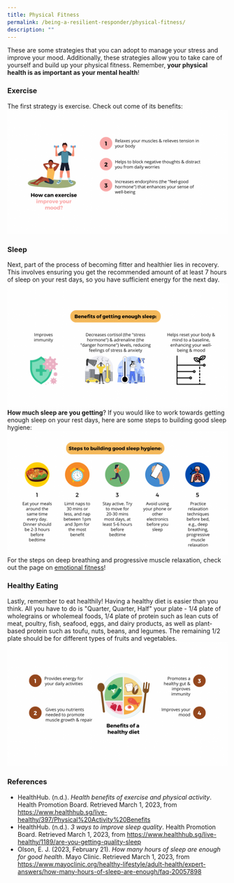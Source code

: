 ```yaml
---
title: Physical Fitness
permalink: /being-a-resilient-responder/physical-fitness/
description: ""
---
```

These are some strategies that you can adopt to manage your stress and improve your mood. Additionally, these strategies allow you to take care of yourself and build up your physical fitness. Remember, **your physical health is as important as your mental health**!

### Exercise
The first strategy is exercise. Check out come of its benefits:
![](/images/physical%20fitness%203.png)

### Sleep
Next, part of the process of becoming fitter and healthier lies in recovery. This involves ensuring you get the recommended amount of at least 7 hours of sleep on your rest days, so you have sufficient energy for the next day.
![](/images/sleep%201.png)
**How much sleep are you getting**? If you would like to work towards getting enough sleep on your rest days, here are some steps to building good sleep hygiene:
![](/images/sleep%202.png)
For the steps on deep breathing and progressive muscle relaxation, check out the page on [emotional fitness](/being-a-resilient-responder/emotional-fitness)!

### Healthy Eating
Lastly, remember to eat healthily! Having a healthy diet is easier than you think. All you have to do is "Quarter, Quarter, Half" your plate - 1/4 plate of wholegrains or wholemeal foods, 1/4 plate of protein such as lean cuts of meat, poultry, fish, seafood, eggs, and dairy products, as well as plant-based protein such as toufu, nuts, beans, and legumes. The remaining 1/2 plate should be for different types of fruits and vegetables.
![](/images/physical%20fitness%201.png)

### References
* HealthHub. (n.d.). _Health benefits of exercise and physical activity_. Health Promotion Board. Retrieved March 1, 2023, from https://www.healthhub.sg/live-healthy/397/Physical%20Activity%20Benefits
* HealthHub. (n.d.). _3 ways to improve sleep quality_. Health Promotion Board. Retrieved March 1, 2023, from https://www.healthhub.sg/live-healthy/1189/are-you-getting-quality-sleep
* Olson, E. J. (2023, February 21). _How many hours of sleep are enough for good health_. Mayo Clinic. Retrieved March 1, 2023, from https://www.mayoclinic.org/healthy-lifestyle/adult-health/expert-answers/how-many-hours-of-sleep-are-enough/faq-20057898